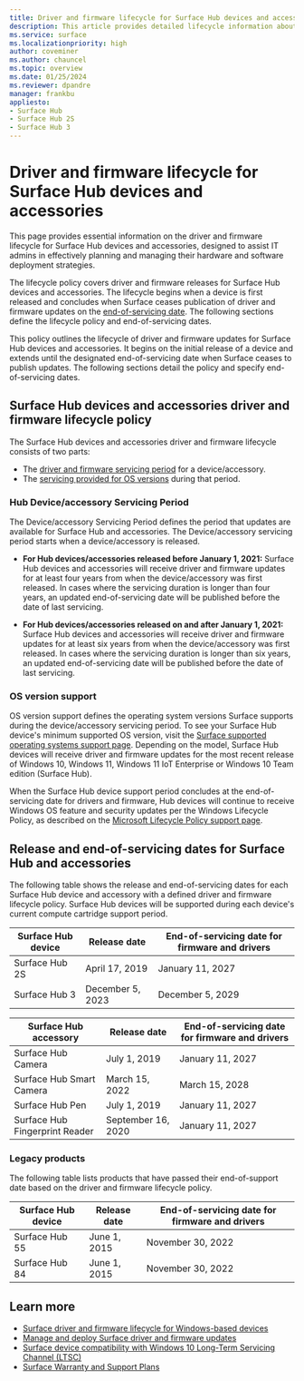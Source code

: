 ```yaml
---
title: Driver and firmware lifecycle for Surface Hub devices and accessories
description: This article provides detailed lifecycle information about Surface Hub and related accessories to help plan and manage hardware and software deployments. 
ms.service: surface
ms.localizationpriority: high
author: coveminer
ms.author: chauncel
ms.topic: overview
ms.date: 01/25/2024
ms.reviewer: dpandre
manager: frankbu
appliesto:
- Surface Hub
- Surface Hub 2S
- Surface Hub 3
---
```


# Driver and firmware lifecycle for Surface Hub devices and accessories

This page provides essential information on the driver and firmware lifecycle for Surface Hub devices and accessories, designed to assist IT admins in effectively planning and managing their hardware and software deployment strategies.

The lifecycle policy covers driver and firmware releases for Surface Hub devices and accessories. The lifecycle begins when a device is first released and concludes when Surface ceases publication of driver and firmware updates on the [end-of-servicing date](#surface-hub-release-and-end-of-servicing-dates). The following sections define the lifecycle policy and end-of-servicing dates.

This policy outlines the lifecycle of driver and firmware updates for Surface Hub devices and accessories. It begins on the initial release of a device and extends until the designated end-of-servicing date when Surface ceases to publish updates. The following sections detail the policy and specify end-of-servicing dates.

## Surface Hub devices and accessories driver and firmware lifecycle policy

The Surface Hub devices and accessories driver and firmware lifecycle consists of two parts: 

- The [driver and firmware servicing period](#hub-deviceaccessory-servicing-period) for a device/accessory.
- The [servicing provided for OS versions](#os-version-support) during that period.

### Hub Device/accessory Servicing Period

The Device/accessory Servicing Period defines the period that updates are available for Surface Hub and accessories. The Device/accessory servicing period starts when a device/accessory is released.

- **For Hub devices/accessories released before January 1, 2021:** Surface Hub devices and accessories will receive driver and firmware updates for at least four years from when the device/accessory was first released. In cases where the servicing duration is longer than four years, an updated end-of-servicing date will be published before the date of last servicing.

- **For Hub devices/accessories released on and after January 1, 2021:** Surface Hub devices and accessories will receive driver and firmware updates for at least six years from when the device/accessory was first released. In cases where the servicing duration is longer than six years, an updated end-of-servicing date will be published before the date of last servicing.

### OS version support

OS version support defines the operating system versions Surface supports during the device/accessory servicing period. To see your Surface Hub device's minimum supported OS version, visit the [Surface supported operating systems support page](https://support.microsoft.com/help/2858199/surface-supported-operating-systems). Depending on the model, Surface Hub devices will receive driver and firmware updates for the most recent release of Windows 10, Windows 11, Windows 11 IoT Enterprise or Windows 10 Team edition (Surface Hub).

When the Surface Hub device support period concludes at the end-of-servicing date for drivers and firmware, Hub devices will continue to receive Windows OS feature and security updates per the Windows Lifecycle Policy, as described on the [Microsoft Lifecycle Policy support page](https://support.microsoft.com/hub/4095338/microsoft-lifecycle-policy).

## Release and end-of-servicing dates for Surface Hub and accessories

The following table shows the release and end-of-servicing dates for each Surface Hub device and accessory with a defined driver and firmware lifecycle policy. Surface Hub devices will be supported during each device's current compute cartridge support period.

Surface Hub device | Release date      | End-of-servicing date for firmware and drivers |
-------------------|-------------------|----------------------------------------------|
Surface Hub 2S     | April 17, 2019    | January 11, 2027                             |
Surface Hub 3      | December 5, 2023  | December 5, 2029                             |

Surface Hub accessory                 | Release date       | End-of-servicing date for firmware and drivers |
-------------------------------------|--------------------|----------------------------------------------|
Surface Hub Camera                   | July 1, 2019       | January 11, 2027                             |
Surface Hub Smart Camera           | March 15, 2022     | March 15, 2028                               |
Surface Hub Pen                    | July 1, 2019       | January 11, 2027                             |
Surface Hub Fingerprint Reader     | September 16, 2020 | January 11, 2027                             |

### Legacy products  

The following table lists products that have passed their end-of-support date based on the driver and firmware lifecycle policy.

Surface Hub device | Release date  | End-of-servicing date for firmware and drivers |
-------------------|---------------|----------------------------------------------|
Surface Hub 55     | June 1, 2015  | November 30, 2022                            |
Surface Hub 84     | June 1, 2015  | November 30, 2022                            |

## Learn more

- [Surface driver and firmware lifecycle for Windows-based devices](/surface/surface-driver-firmware-lifecycle-support)
- [Manage and deploy Surface driver and firmware updates](/surface/manage-surface-driver-and-firmware-updates)
- [Surface device compatibility with Windows 10 Long-Term Servicing Channel (LTSC)](/surface/surface-device-compatibility-with-windows-10-ltsc)
- [Surface Warranty and Support Plans](https://www.microsoft.com/surface/business/warranty-service-offerings-and-support)
